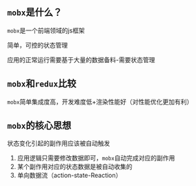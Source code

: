 ## `mobx`是什么？

`mobx`是一个前端领域的js框架

简单，可控的状态管理

应用的正常运行需要基于大量的数据备料-需要状态管理

## `mobx`和`redux`比较

`mobx`简单集成度高，开发难度低+渲染性能好（对性能优化更加有利）

## `mobx`的核心思想

状态变化引起的副作用应该被自动触发

1. 应用逻辑只需要修改数据即可，`mobx`自动完成对应的副作用
2. 某个副作用对应的状态数据是被自动收集的
3. 单向数据流（action-state-Reaction）
